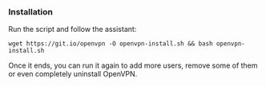 
### Installation
Run the script and follow the assistant:

`wget https://git.io/openvpn -O openvpn-install.sh && bash openvpn-install.sh`

Once it ends, you can run it again to add more users, remove some of them or even completely uninstall OpenVPN.
